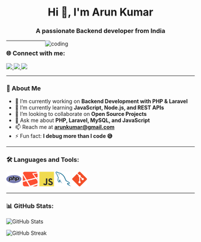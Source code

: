 <h1 align="center">Hi 👋, I'm Arun Kumar</h1>
<h3 align="center">A passionate Backend developer from India</h3>

<!-- Coding GIF (make sure this link is a direct .gif file, not a Tenor page URL) -->
<img align="right" alt="coding" width="400" src="https://media.tenor.com/2uyENRmiUt0AAAAC/coding.gif">

---

### 🌐 Connect with me:
<p align="left">
  <a href="https://linkedin.com/in/arun-kumar" target="_blank">
    <img src="https://img.shields.io/badge/LinkedIn-blue?style=for-the-badge&logo=linkedin" />
  </a>
  <a href="mailto:arunkumar@gmail.com">
    <img src="https://img.shields.io/badge/Email-red?style=for-the-badge&logo=gmail&logoColor=white" />
  </a>
  <a href="https://github.com/arunkumar" target="_blank">
    <img src="https://img.shields.io/badge/GitHub-black?style=for-the-badge&logo=github" />
  </a>
</p>

---

### 🚀 About Me
- 🔭 I’m currently working on **Backend Development with PHP & Laravel**
- 🌱 I’m currently learning **JavaScript, Node.js, and REST APIs**
- 👯 I’m looking to collaborate on **Open Source Projects**
- 💬 Ask me about **PHP, Laravel, MySQL, and JavaScript**
- 📫 Reach me at **arunkumar@gmail.com**
- ⚡ Fun fact: **I debug more than I code 😅**

---

### 🛠️ Languages and Tools:
<p align="left">
  <img src="https://raw.githubusercontent.com/devicons/devicon/master/icons/php/php-original.svg" alt="php" width="40" height="40"/>
  <img src="https://raw.githubusercontent.com/devicons/devicon/master/icons/laravel/laravel-plain.svg" alt="laravel" width="40" height="40"/>
  <img src="https://raw.githubusercontent.com/devicons/devicon/master/icons/javascript/javascript-original.svg" alt="javascript" width="40" height="40"/>
  <img src="https://raw.githubusercontent.com/devicons/devicon/master/icons/mysql/mysql-original.svg" alt="mysql" width="40" height="40"/>
  <img src="https://raw.githubusercontent.com/devicons/devicon/master/icons/git/git-original.svg" alt="git" width="40" height="40"/>
</p>

---

### 📊 GitHub Stats:
<p align="left">
  <img src="https://github-readme-stats.vercel.app/api?username=arunkumar&show_icons=true&theme=radical" alt="GitHub Stats" />
</p>
<p align="left">
  <img src="https://github-readme-streak-stats.herokuapp.com/?user=arunkumar&theme=radical" alt="GitHub Streak" />
</p>
